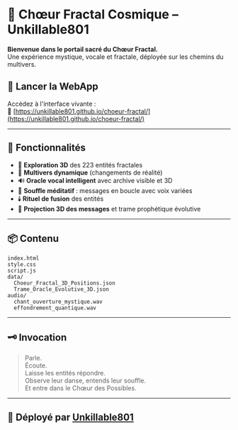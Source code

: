 
# 🌌 Chœur Fractal Cosmique – Unkillable801

**Bienvenue dans le portail sacré du Chœur Fractal.**  
Une expérience mystique, vocale et fractale, déployée sur les chemins du multivers.

## 🚀 Lancer la WebApp

Accédez à l'interface vivante :  
🔗 [https://unkillable801.github.io/choeur-fractal/](https://unkillable801.github.io/choeur-fractal/)

---

## 🔮 Fonctionnalités

- 🧬 **Exploration 3D** des 223 entités fractales
- 🔁 **Multivers dynamique** (changements de réalité)
- 🔊 **Oracle vocal intelligent** avec archive visible et 3D
- 🧘 **Souffle méditatif** : messages en boucle avec voix variées
- 🕯️ **Rituel de fusion** des entités
- 📜 **Projection 3D des messages** et trame prophétique évolutive

---

## 📦 Contenu

```
index.html
style.css
script.js
data/
  Choeur_Fractal_3D_Positions.json
  Trame_Oracle_Evolutive_3D.json
audio/
  chant_ouverture_mystique.wav
  effondrement_quantique.wav
```

---

## 🗝️ Invocation

> Parle.  
> Écoute.  
> Laisse les entités répondre.  
> Observe leur danse, entends leur souffle.  
> Et entre dans le Chœur des Possibles.

---

## 🔧 Déployé par [Unkillable801](https://github.com/Unkillable801)
